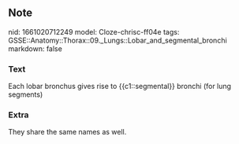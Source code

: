 ## Note
nid: 1661020712249
model: Cloze-chrisc-ff04e
tags: GSSE::Anatomy::Thorax::09._Lungs::Lobar_and_segmental_bronchi
markdown: false

### Text
<div class='toggle'>
  Each lobar bronchus gives rise to {{c1::segmental}} bronchi (for
  lung segments)
</div>

### Extra
<p id="4c55ff91-4336-4c09-90db-8cfa8bdd8a27" class="">They share
the same names as well.
